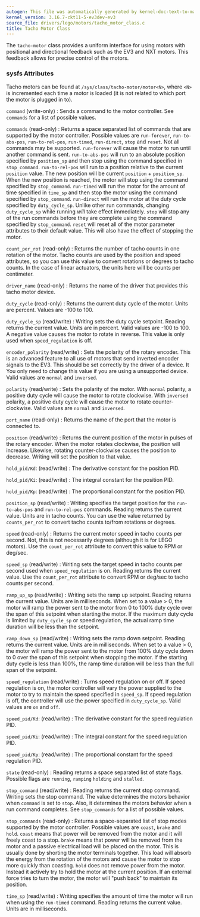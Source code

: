 ```yaml
---
autogen: This file was automatically generated by kernel-doc-text-to-markdown.py
kernel_version: 3.16.7-ckt11-5-ev3dev-ev3
source_file: drivers/lego/motors/tacho_motor_class.c
title: Tacho Motor Class
---
```


The `tacho-motor` class provides a uniform interface for using motors with
positional and directional feedback such as the EV3 and NXT motors. This
feedback allows for precise control of the motors.

### sysfs Attributes

Tacho motors can be found at `/sys/class/tacho-motor/motor<N>`, where `<N>`
is incremented each time a motor is loaded (it is not related to which port
the motor is plugged in to).

`command` (write-only)
: Sends a command to the motor controller. See `commands` for a list of
possible values.

`commands` (read-only)
: Returns a space separated list of commands that are supported by the motor
controller. Possible values are `run-forever`, `run-to-abs-pos`, `run-to-rel-pos`,
`run-timed`, `run-direct`, `stop` and `reset`. Not all commands may be supported.
`run-forever` will cause the motor to run until another command is sent.
`run-to-abs-pos` will run to an absolute position specified by `position_sp`
and then stop using the command specified in `stop_command`.
`run-to-rel-pos` will run to a position relative to the current `position` value.
The new position will be current `position` + `position_sp`. When the new
position is reached, the motor will stop using the command specified by `stop_command`.
`run-timed` will run the motor for the amount of time specified in `time_sp`
and then stop the motor using the command specified by `stop_command`.
`run-direct` will run the motor at the duty cycle specified by `duty_cycle_sp`.
Unlike other run commands, changing `duty_cycle_sp` while running *will*
take effect immediately.
`stop` will stop any of the run commands before they are complete using the
command specified by `stop_command`.
`reset` will reset all of the motor parameter attributes to their default value.
This will also have the effect of stopping the motor.

`count_per_rot` (read-only)
: Returns the number of tacho counts in one rotation of the motor. Tacho counts
are used by the position and speed attributes, so you can use this value
to convert rotations or degrees to tacho counts. In the case of linear
actuators, the units here will be counts per centimeter.

`driver_name` (read-only)
: Returns the name of the driver that provides this tacho motor device.

`duty_cycle` (read-only)
: Returns the current duty cycle of the motor. Units are percent. Values
are -100 to 100.

`duty_cycle_sp` (read/write)
: Writing sets the duty cycle setpoint. Reading returns the current value.
Units are in percent. Valid values are -100 to 100. A negative value causes
the motor to rotate in reverse. This value is only used when `speed_regulation`
is off.

`encoder_polarity` (read/write)
: Sets the polarity of the rotary encoder. This is an advanced feature to all
use of motors that send inverted encoder signals to the EV3. This should
be set correctly by the driver of a device. It You only need to change this
value if you are using a unsupported device. Valid values are `normal` and
`inversed`.

`polarity` (read/write)
: Sets the polarity of the motor. With `normal` polarity, a positive duty
cycle will cause the motor to rotate clockwise. With `inversed` polarity,
a positive duty cycle will cause the motor to rotate counter-clockwise.
Valid values are `normal` and `inversed`.

`port_name` (read-only)
: Returns the name of the port that the motor is connected to.

`position` (read/write)
: Returns the current position of the motor in pulses of the rotary
encoder. When the motor rotates clockwise, the position will increase.
Likewise, rotating counter-clockwise causes the position to decrease.
Writing will set the position to that value.

`hold_pid/Kd`: (read/write)
: The derivative constant for the position PID.

`hold_pid/Ki`: (read/write)
: The integral constant for the position PID.

`hold_pid/Kp`: (read/write)
: The proportional constant for the position PID.

`position_sp` (read/write)
: Writing specifies the target position for the `run-to-abs-pos` and `run-to-rel-pos`
commands. Reading returns the current value. Units are in tacho counts. You
can use the value returned by `counts_per_rot` to convert tacho counts to/from
rotations or degrees.

`speed` (read-only)
: Returns the current motor speed in tacho counts per second. Not, this is
not necessarily degrees (although it is for LEGO motors). Use the `count_per_rot`
attribute to convert this value to RPM or deg/sec.

`speed_sp` (read/write)
: Writing sets the target speed in tacho counts per second used when `speed_regulation`
is on. Reading returns the current value.  Use the `count_per_rot` attribute
to convert RPM or deg/sec to tacho counts per second.

`ramp_up_sp` (read/write)
: Writing sets the ramp up setpoint. Reading returns the current value. Units
are in milliseconds. When set to a value > 0, the motor will ramp the power
sent to the motor from 0 to 100% duty cycle over the span of this setpoint
when starting the motor. If the maximum duty cycle is limited by `duty_cycle_sp`
or speed regulation, the actual ramp time duration will be less than the setpoint.

`ramp_down_sp` (read/write)
: Writing sets the ramp down setpoint. Reading returns the current value. Units
are in milliseconds. When set to a value > 0, the motor will ramp the power
sent to the motor from 100% duty cycle down to 0 over the span of this setpoint
when stopping the motor. If the starting duty cycle is less than 100%, the
ramp time duration will be less than the full span of the setpoint.

`speed_regulation` (read/write)
: Turns speed regulation on or off. If speed regulation is on, the motor
controller will vary the power supplied to the motor to try to maintain the
speed specified in `speed_sp`. If speed regulation is off, the controller
will use the power specified in `duty_cycle_sp`. Valid values are `on` and
`off`.

`speed_pid/Kd`: (read/write)
: The derivative constant for the speed regulation PID.

`speed_pid/Ki`: (read/write)
: The integral constant for the speed regulation PID.

`speed_pid/Kp`: (read/write)
: The proportional constant for the speed regulation PID.

`state` (read-only)
: Reading returns a space separated list of state flags. Possible flags are
`running`, `ramping` `holding` and `stalled`.

`stop_command` (read/write)
: Reading returns the current stop command. Writing sets the stop command.
The value determines the motors behavior when `command` is set to `stop`.
Also, it determines the motors behavior when a run command completes. See
`stop_commands` for a list of possible values.

`stop_commands` (read-only)
: Returns a space-separated list of stop modes supported by the motor controller.
Possible values are `coast`, `brake` and `hold`. `coast` means that power will
be removed from the motor and it will freely coast to a stop. `brake` means
that power will be removed from the motor and a passive electrical load will
be placed on the motor. This is usually done by shorting the motor terminals
together. This load will absorb the energy from the rotation of the motors and
cause the motor to stop more quickly than coasting. `hold` does not remove
power from the motor. Instead it actively try to hold the motor at the current
position. If an external force tries to turn the motor, the motor will "push
back" to maintain its position.

`time_sp` (read/write)
: Writing specifies the amount of time the motor will run when using the
`run-timed` command. Reading returns the current value. Units are in
milliseconds.

